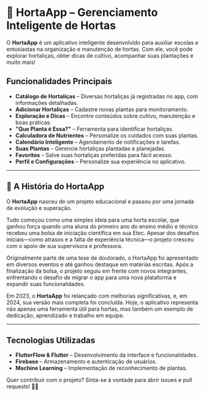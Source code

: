 # 🌱 HortaApp – Gerenciamento Inteligente de Hortas

O **HortaApp** é um aplicativo inteligente desenvolvido para auxiliar escolas e entusiastas na organização e manutenção de hortas. Com ele, você pode explorar hortaliças, obter dicas de cultivo, acompanhar suas plantações e muito mais!

## Funcionalidades Principais
-  **Catálogo de Hortaliças** – Diversas hortaliças já registradas no app, com informações detalhadas.
-  **Adicionar Hortaliças** – Cadastre novas plantas para monitoramento.
-  **Exploração e Dicas** – Encontre conteúdos sobre cultivo, manutenção e boas práticas.
-  **"Que Planta é Essa?"** – Ferramenta para identificar hortaliças.
-  **Calculadora de Nutrientes** – Personalize os cuidados com suas plantas.
-  **Calendário Inteligente** – Agendamento de notificações e tarefas.
-  **Suas Plantas** – Gerencie hortaliças plantadas e planejadas.
-  **Favoritos** – Salve suas hortaliças preferidas para fácil acesso.
-  **Perfil e Configurações** – Personalize sua experiência no aplicativo.

---

## 📖 A História do HortaApp

O **HortaApp** nasceu de um projeto educacional e passou por uma jornada de evolução e superação.

Tudo começou como uma simples ideia para uma horta escolar, que ganhou força quando uma aluna do primeiro ano do ensino médio e técnico recebeu uma bolsa de iniciação científica em sua Etec. Apesar dos desafios iniciais—como atrasos e a falta de experiência técnica—o projeto cresceu com o apoio de sua supervisora e professora.

Originalmente parte de uma tese de doutorado, o HortaApp foi apresentado em diversos eventos e até ganhou destaque em matérias escritas. Após a finalização da bolsa, o projeto seguiu em frente com novos integrantes, enfrentando o desafio de migrar o app para uma nova plataforma e expandir suas funcionalidades.

Em 2023, o **HortaApp** foi relançado com melhorias significativas, e, em 2024, sua versão mais completa foi concluída. Hoje, o aplicativo representa não apenas uma ferramenta útil para hortas, mas também um exemplo de dedicação, aprendizado e trabalho em equipe.

---

## Tecnologias Utilizadas
- **FlutterFlow & Flutter** – Desenvolvimento da interface e funcionalidades.
- **Firebase** – Armazenamento e autenticação de usuários.
- **Machine Learning** – Implementação de reconhecimento de plantas.

Quer contribuir com o projeto? Sinta-se à vontade para abrir issues e pull requests! 🌿💚
